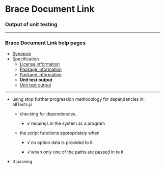 # Brace Document Link
### Output of unit testing
 
----
### Brace Document Link help pages
* [Synopsis](https://github.com/restarian/brace_document_link/blob/master/docs/synopsis.md)
* Specification
  * [License information](https://github.com/restarian/brace_document_link/blob/master/docs/specification/license_information.md)
  * [Package information](https://github.com/restarian/brace_document_link/blob/master/docs/specification/package_information.md)
  * [Package information](https://github.com/restarian/brace_document_link/blob/master/docs/specification/package_information.md)
  * **Unit test output**
  * [Unit test output](https://github.com/restarian/brace_document_link/blob/master/docs/specification/unit_test_output.md)
----

  * using stop further progression methodology for dependencies in: allTests.js

    * checking for dependencies..

      * √ requirejs in the system as a program

    * the script functions appropriately when

      * √ no option data is provided to it

      * √ when only one of the paths are passed in to it


  * 3 passing

